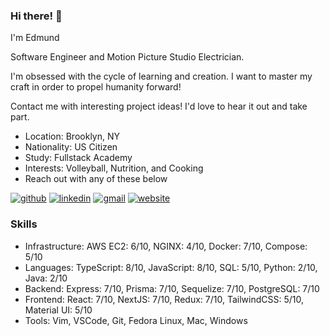 ### Hi there! 👋
<!-- description-start -->
I'm Edmund

Software Engineer and Motion Picture Studio Electrician. 

I'm obsessed with the cycle of learning and creation. I want to master my craft in order to propel humanity forward!

Contact me with interesting project ideas! I'd love to hear it out and take part.
<!-- description-end -->

<!-- aboutme-list-start -->
- Location: Brooklyn, NY
- Nationality: US Citizen
- Study: Fullstack Academy
- Interests: Volleyball, Nutrition, and Cooking <!-- aboutme-list-end -->
- Reach out with any of these below

[![github](https://img.shields.io/badge/GitHub-000000?style=for-the-badge&logo=GitHub&logoColor=white)](https://github.com/eddiefahrenheit) [![linkedin](https://img.shields.io/badge/Linkedin-0e76a8?style=for-the-badge&logo=Linkedin&logoColor=white)](https://www.linkedin.com/in/eddiefahrenheit/) [![gmail](https://img.shields.io/badge/Gmail-ff0000?style=for-the-badge&logo=Gmail&logoColor=white)](mailto:fischerprogram@gmail.com) [![website](https://img.shields.io/badge/Blog-4d1a7f?style=for-the-badge&logo=Portfolio&logoColor=white)](https://eddiefahrenheit.com/)

### Skills
<!-- skills-start -->
- Infrastructure: AWS EC2: 6/10, NGINX: 4/10, Docker: 7/10, Compose: 5/10
- Languages: TypeScript: 8/10, JavaScript: 8/10, SQL: 5/10, Python: 2/10, Java: 2/10
- Backend: Express: 7/10, Prisma: 7/10, Sequelize: 7/10, PostgreSQL: 7/10
- Frontend: React: 7/10, NextJS: 7/10, Redux: 7/10, TailwindCSS: 5/10, Material UI: 5/10
- Tools: Vim, VSCode, Git, Fedora Linux, Mac, Windows
<!-- skills-end -->
